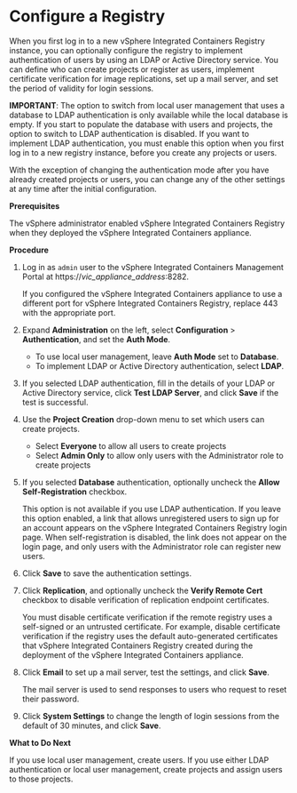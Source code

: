 # Configure a Registry #

When you first log in to a new vSphere Integrated Containers Registry instance, you can optionally configure the registry to implement authentication of users by using an LDAP or Active Directory service. You can define who can create projects or register as users, implement certificate verification for image replications, set up a mail server, and set the period of validity for login sessions.

**IMPORTANT**: The option to switch from local user management that uses a database to LDAP authentication is only available while the local database is empty. If you start to populate the database with users and projects, the option to switch to LDAP authentication is disabled. If you want to implement LDAP authentication, you must enable this option when you first log in to a new registry instance, before you create any projects or users. 

With the exception of changing the authentication mode after you have already created projects or users, you can change any of the other settings at any time after the initial configuration.
	
**Prerequisites**

The vSphere administrator enabled vSphere Integrated Containers Registry when they deployed the vSphere Integrated Containers appliance.

**Procedure**

1. Log in as `admin` user to the vSphere Integrated Containers Management Portal at https://<i>vic_appliance_address</i>:8282.

   If you configured the vSphere Integrated Containers appliance to use a different port for vSphere Integrated Containers Registry, replace 443 with the appropriate port.
2. Expand **Administration** on the left, select **Configuration** > **Authentication**, and set the **Auth Mode**.

    - To use local user management, leave **Auth Mode** set to **Database**.
    - To implement LDAP or Active Directory authentication, select **LDAP**.
    
3. If you selected LDAP authentication, fill in the details of your LDAP or Active Directory service, click **Test LDAP Server**, and click **Save** if the test is successful. 
4. Use the **Project Creation** drop-down menu to set which users can create projects.

   - Select **Everyone** to allow all users to create projects
   - Select **Admin Only** to allow only users with the Administrator role to create projects

5. If you selected **Database** authentication, optionally uncheck the **Allow Self-Registration** checkbox.

   This option is not available if you use LDAP authentication. If you leave this option enabled, a link that allows unregistered users to sign up for an account appears on the vSphere Integrated Containers Registry login page. When self-registration is disabled, the link does not appear on the login page, and only users with the Administrator role can register new users.  

6. Click **Save** to save the authentication settings.
7. Click **Replication**, and optionally uncheck the **Verify Remote Cert** checkbox to disable verification of replication endpoint certificates. 

    You must disable certificate verification if the remote registry uses a self-signed or an untrusted certificate. For example, disable certificate verification if the registry uses the default auto-generated certificates that vSphere Integrated Containers Registry created during the deployment of the vSphere Integrated Containers appliance.
7. Click **Email** to set up a mail server, test the settings, and click **Save**.

   The mail server is used to send responses to users who request to reset their password.

8. Click **System Settings** to change the length of login sessions from the default of 30 minutes, and click **Save**.

**What to Do Next**

If you use local user management, create users. If you use either LDAP authentication or local user management, create projects and assign users to those projects. 